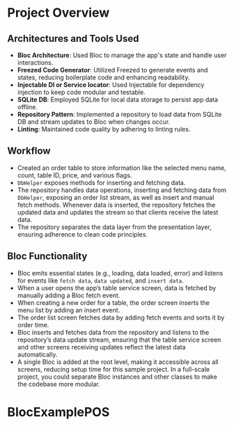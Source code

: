 # Project Overview

## Architectures and Tools Used
- **Bloc Architecture**: Used Bloc to manage the app's state and handle user interactions.
- **Freezed Code Generator**: Utilized Freezed to generate events and states, reducing boilerplate code and enhancing readability.
- **Injectable DI or Service locator**: Used Injectable for dependency injection to keep code modular and testable.
- **SQLite DB**: Employed SQLite for local data storage to persist app data offline.
- **Repository Pattern**: Implemented a repository to load data from SQLite DB and stream updates to Bloc when changes occur.
- **Linting**: Maintained code quality by adhering to linting rules.

## Workflow
- Created an order table to store information like the selected menu name, count, table ID, price, and various flags.
- `DbHelper` exposes methods for inserting and fetching data.
- The repository handles data operations, inserting and fetching data from `DbHelper`, exposing an order list stream, as well as insert and manual fetch methods. Whenever data is inserted, the repository fetches the updated data and updates the stream so that clients receive the latest data.
- The repository separates the data layer from the presentation layer, ensuring adherence to clean code principles.

## Bloc Functionality
- Bloc emits essential states (e.g., loading, data loaded, error) and listens for events like `fetch data`, `data updated`, and `insert data`.
- When a user opens the app’s table service screen, data is fetched by manually adding a Bloc fetch event.
- When creating a new order for a table, the order screen inserts the menu list by adding an insert event.
- The order list screen fetches data by adding fetch events and sorts it by order time.
- Bloc inserts and fetches data from the repository and listens to the repository’s data update stream, ensuring that the table service screen and other screens receiving updates reflect the latest data automatically.
- A single Bloc is added at the root level, making it accessible across all screens, reducing setup time for this sample project. In a full-scale project, you could separate Bloc instances and other classes to make the codebase more modular.
# BlocExamplePOS
